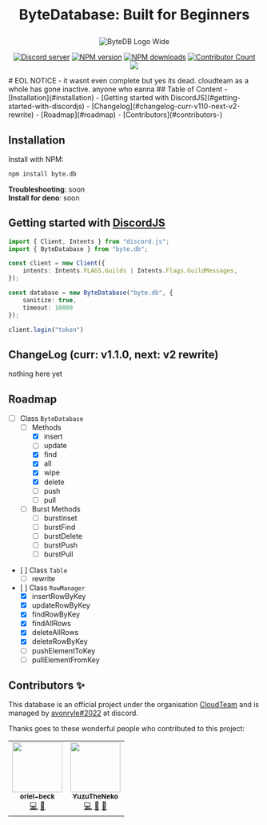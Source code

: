 # <p align="center"> ByteDatabase: Built for Beginners </p>
<div align="center">
  <p><img src="https://cdn.discordapp.com/attachments/979835741930655854/979845371163451412/bytedb_banner.png" alt="ByteDB Logo Wide" /></p>
  <p>
    <a href="https://join.cloudteam.me"><img src="https://img.shields.io/discord/934070836619518082?color=%237289da&label=DIscord&style=for-the-badge" alt="Discord server" /></a>
    <a href="https://www.npmjs.com/package/byte.db"><img src="https://img.shields.io/npm/v/byte.db.svg?style=for-the-badge&logo=appveyor&maxAge=3600" alt="NPM version" /></a>
    <a href="https://www.npmjs.com/package/byte.db"><img src="https://img.shields.io/npm/dt/byte.db.svg?style=for-the-badge&logo=appveyor&maxAge=3600" alt="NPM downloads" /></a>
    <a href="#contributors"><img src="https://img.shields.io/badge/all_contributors-1-orange.svg?style=for-the-badge&logo=appveyor" alt="Contributor Count"/></a><br>
    <a href=https://ko-fi.com/H2H1D9P6R><img src="https://ko-fi.com/img/githubbutton_sm.svg"/></a>
  </p>
</div>
# EOL NOTICE
- it wasnt even complete but yes its dead. cloudteam as a whole has gone inactive. anyone who eanna 
## Table of Content 
- [Installation](#installation)
- [Getting started with DiscordJS](#getting-started-with-discordjs)
- [Changelog](#changelog-curr-v110-next-v2-rewrite)
- [Roadmap](#roadmap)
- [Contributors](#contributors-)

## Installation
Install with NPM:
```sh
npm install byte.db
```
<b>Troubleshooting</b>: soon <br>
<b>Install for deno</b>: soon

## Getting started with [DiscordJS](https://github.com/discordjs/discord.js)
```ts
import { Client, Intents } from "discord.js";
import { ByteDatabase } from "byte.db";

const client = new Client({
    intents: Intents.FLAGS.Guilds | Intents.Flags.GuildMessages,
});

const database = new ByteDatabase("byte.db", {
    sanitize: true,
    timeout: 10000
});

client.login("token")
```

## ChangeLog (curr: v1.1.0, next: v2 rewrite)
nothing here yet

## Roadmap

-   [ ] Class `ByteDatabase`
    -   [ ] Methods
        -   [x] insert
        -   [ ] update
        -   [x] find
        -   [x] all
        -   [x] wipe
        -   [x] delete
        -   [ ] push
        -   [ ] pull
    -   [ ] Burst Methods
        -   [ ] burstInset
        -   [ ] burstFind
        -   [ ] burstDelete
        -   [ ] burstPush
        -   [ ] burstPull
       
-    [ ] Class `Table`
     -  [ ] rewrite
-    [ ] Class `RowManager`
     -   [x] insertRowByKey
     -   [x] updateRowByKey
     -   [x] findRowByKey
     -   [x] findAllRows
     -   [x] deleteAllRows
     -   [x] deleteRowByKey
     -   [ ] pushElementToKey
     -   [ ] pullElementFromKey
     
## Contributors ✨
This database is an official project under the organisation [CloudTeam](https://cloudteam.me) and is managed by [avonryle#2022](https://github.com/avonryle) at discord.

Thanks goes to these wonderful people who contributed to this project:

<!-- ALL-CONTRIBUTORS-LIST:START - Do not remove or modify this section -->
<!-- prettier-ignore-start -->
<!-- markdownlint-disable -->
<table>
  <tr>
    <td align="center"><a href="https://github.com/oriel-beck"><img src="https://avatars.githubusercontent.com/u/72157108?v=4?s=100" width="100px;" alt=""/><br /><sub><b>oriel-beck</b></sub></a><br /><a href="https://github.com/cloudteamdev/ByteDatabase/commits?author=oriel-beck" title="Code">💻</a> <a href="https://github.com/cloudteamdev/ByteDatabase/issues?q=author%3Aoriel-beck" title="Bug reports">🐛</a></td>
    <td align="center"><a href="https://github.com/Rubenennj"><img src="https://avatars.githubusercontent.com/u/57841770?v=4?s=100" width="100px;" alt=""/><br /><sub><b>YuzuTheNeko</b></sub></a><br /><a href="https://github.com/cloudteamdev/ByteDatabase/commits?author=Rubenennj" title="Code">💻</a> <a href="https://github.com/cloudteamdev/ByteDatabase/issues?q=author%3ARubenennj" title="Bug reports">🐛</a> <a href="#ideas-Rubenennj" title="Ideas, Planning, & Feedback">🤔</a></td>
  </tr>
</table>

<!-- markdownlint-restore -->
<!-- prettier-ignore-end -->

<!-- ALL-CONTRIBUTORS-LIST:END -->
